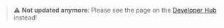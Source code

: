 > :warning: **Not updated anymore**: Please see the page on the [Developer Hub](https://developers.metaplex.com/umi/http-requests) instead!